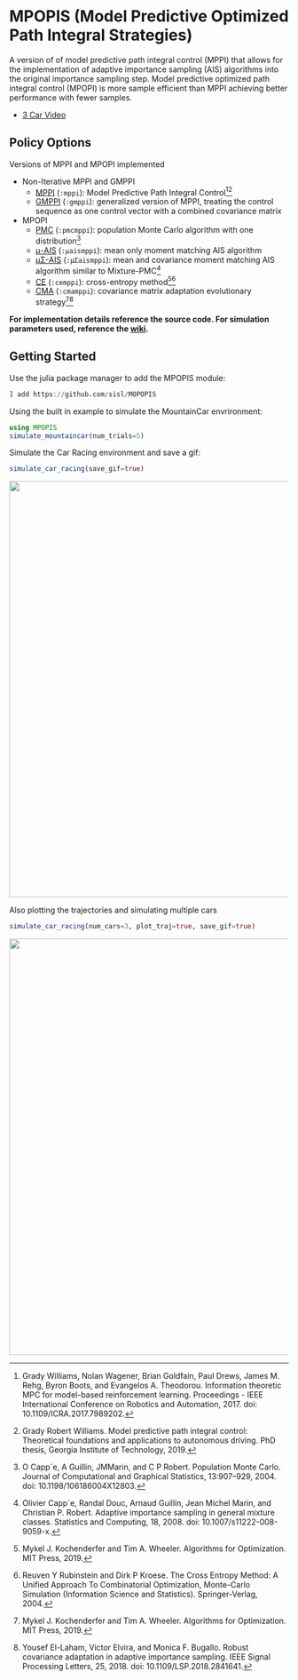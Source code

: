 # MPOPIS (Model Predictive Optimized Path Integral Strategies)
A version of of model predictive path integral control (MPPI) that allows for the implementation of adaptive importance sampling (AIS) algorithms into the original importance sampling step. Model predictive optimized path integral control (MPOPI) is more sample efficient than MPPI achieving better performance with fewer samples.

 - [3 Car Video](https://youtu.be/dDifSfxtuls)

## Policy Options
Versions of MPPI and MPOPI implemented
 - Non-Iterative MPPI and GMPPI
   - [MPPI](https://github.com/sisl/MPOPIS/blob/b89b71102a4a751b56b5aa151751f07527c75c29/src/mppi_mpopi_policies.jl#L99) (`:mppi`): Model Predictive Path Integral Control[^1][^2]
   - [GMPPI](https://github.com/sisl/MPOPIS/blob/b89b71102a4a751b56b5aa151751f07527c75c29/src/mppi_mpopi_policies.jl#L213) (`:gmppi`): generalized version of MPPI, treating the control sequence as one control vector with a combined covariance matrix
 - MPOPI
   - [PMC](https://github.com/sisl/MPOPIS/blob/b89b71102a4a751b56b5aa151751f07527c75c29/src/mppi_mpopi_policies.jl#L626) (`:pmcmppi`): population Monte Carlo algorithm with one distribution[^3]
   - [μ-AIS](https://github.com/sisl/MPOPIS/blob/b89b71102a4a751b56b5aa151751f07527c75c29/src/mppi_mpopi_policies.jl#L490) (`:μaismppi`): mean only moment matching AIS algorithm
   - [μΣ-AIS](https://github.com/sisl/MPOPIS/blob/b89b71102a4a751b56b5aa151751f07527c75c29/src/mppi_mpopi_policies.jl#L555) (`:μΣaismppi`): mean and covariance moment matching AIS algorithm similar to Mixture-PMC[^4]
   - [CE](https://github.com/sisl/MPOPIS/blob/b89b71102a4a751b56b5aa151751f07527c75c29/src/mppi_mpopi_policies.jl#L253) (`:cemppi`): cross-entropy method[^5][^6]
   - [CMA](https://github.com/sisl/MPOPIS/blob/b89b71102a4a751b56b5aa151751f07527c75c29/src/mppi_mpopi_policies.jl#L356) (`:cmamppi`): covariance matrix adaptation evolutionary strategy[^5][^7]

**For implementation details reference the source code. For simulation parameters used, reference the [wiki](../../wiki/Simulation-Results-and-Parameter-Settings).**

## Getting Started
Use the julia package manager to add the MPOPIS module:
```julia
] add https://github.com/sisl/MOPOPIS
```

Using the built in example to simulate the MountainCar envrironment:
```julia
using MPOPIS
simulate_mountaincar(num_trials=5)
```

Simulate the Car Racing environment and save a gif:
```julia
simulate_car_racing(save_gif=true)
```

<img src="https://github.com/sisl/MPOPIS/blob/main/gifs/cr-1-cemppi-150-50-10.0-1.0-10-0.8-ss-1-2.gif" width="750" height="750" />

Also plotting the trajectories and simulating multiple cars
```julia
simulate_car_racing(num_cars=3, plot_traj=true, save_gif=true)
```
<img src="https://github.com/sisl/MPOPIS/blob/main/gifs/mcr-3-cemppi-150-50-10.0-1.0-10-0.8-ss-1-2.gif" width="750" height="750" />

[^1]: Grady Williams, Nolan Wagener, Brian Goldfain, Paul Drews, James M. Rehg, Byron Boots, and Evangelos A. Theodorou. Information theoretic MPC for model-based reinforcement learning. Proceedings - IEEE International Conference on Robotics and Automation, 2017. doi: 10.1109/ICRA.2017.7989202.
[^2]: Grady Robert Williams. Model predictive path integral control: Theoretical foundations and applications to autonomous driving. PhD thesis, Georgia Institute of Technology, 2019.
[^3]: O Capp´e, A Guillin, JMMarin, and C P Robert. Population Monte Carlo. Journal of Computational and Graphical Statistics, 13:907–929, 2004. doi: 10.1198/106186004X12803.
[^4]: Olivier Capp´e, Randal Douc, Arnaud Guillin, Jean Michel Marin, and Christian P. Robert. Adaptive importance sampling in general mixture classes. Statistics and Computing, 18, 2008. doi: 10.1007/s11222-008-9059-x.
[^5]: Mykel J. Kochenderfer and Tim A. Wheeler. Algorithms for Optimization. MIT Press, 2019.
[^6]: Reuven Y Rubinstein and Dirk P Kroese. The Cross Entropy Method: A Unified Approach To Combinatorial Optimization, Monte-Carlo Simulation (Information Science and Statistics). Springer-Verlag, 2004.
[^7]: Yousef El-Laham, Victor Elvira, and Monica F. Bugallo. Robust covariance adaptation in adaptive importance sampling. IEEE Signal Processing Letters, 25, 2018. doi: 10.1109/LSP.2018.2841641.
